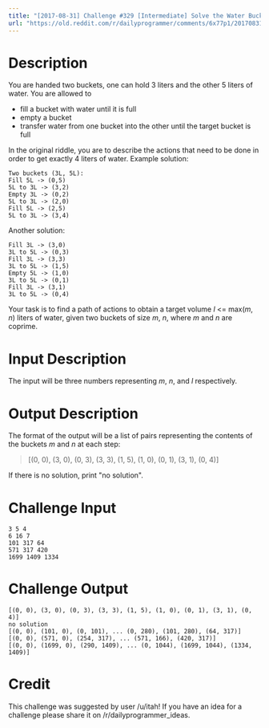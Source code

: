 ```yaml
---
title: "[2017-08-31] Challenge #329 [Intermediate] Solve the Water Bucket Riddle"
url: "https://old.reddit.com/r/dailyprogrammer/comments/6x77p1/20170831_challenge_329_intermediate_solve_the/"
---
```



# Description

You are handed two buckets, one can hold 3 liters and the other 5 liters of water. You are allowed to

* fill a bucket with water until it is full
* empty a bucket
* transfer water from one bucket into the other until the target bucket is full

In the original riddle, you are to describe the actions that need to be done in order to get exactly 4 liters of water. 
Example solution:

    Two buckets (3L, 5L):
    Fill 5L -> (0,5)
    5L to 3L -> (3,2)
    Empty 3L -> (0,2)
    5L to 3L -> (2,0)
    Fill 5L -> (2,5)
    5L to 3L -> (3,4)

Another solution:

    Fill 3L -> (3,0)
    3L to 5L -> (0,3)
    Fill 3L -> (3,3)
    3L to 5L -> (1,5)
    Empty 5L -> (1,0)
    3L to 5L -> (0,1)
    Fill 3L -> (3,1)
    3L to 5L -> (0,4)


Your task is to find a path of actions to obtain a target volume *l* <= max(*m*, *n*) liters of water, given two buckets of size *m*, *n*, where *m* and *n* are coprime.

# Input Description 

The input will be three numbers representing *m*, *n*, and *l* respectively.

# Output Description 

The format of the output will be a list of pairs representing the contents of the buckets *m* and *n* at each step:
> [(0, 0), (3, 0), (0, 3), (3, 3), (1, 5), (1, 0), (0, 1), (3, 1), (0, 4)]

If there is no solution, print "no solution".

# Challenge Input

    3 5 4
    6 16 7
    101 317 64
    571 317 420
    1699 1409 1334

# Challenge Output

    [(0, 0), (3, 0), (0, 3), (3, 3), (1, 5), (1, 0), (0, 1), (3, 1), (0, 4)]
    no solution
    [(0, 0), (101, 0), (0, 101), ... (0, 280), (101, 280), (64, 317)]
    [(0, 0), (571, 0), (254, 317), ... (571, 166), (420, 317)]
    [(0, 0), (1699, 0), (290, 1409), ... (0, 1044), (1699, 1044), (1334, 1409)]

                
# Credit

This challenge was suggested by user /u/itah! If you have an idea for a challenge please share it on /r/dailyprogrammer_ideas. 